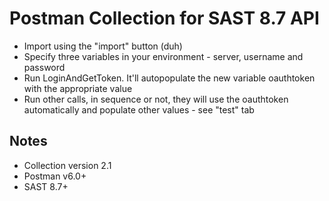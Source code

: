# Postman Collection for SAST 8.7 API

* Import using the "import" button (duh)
* Specify three variables in your environment - server, username and password
* Run LoginAndGetToken. It'll autopopulate the new variable oauthtoken with the appropriate value
* Run other calls, in sequence or not, they will use the oauthtoken automatically and populate other values - see "test" tab

## Notes
* Collection version 2.1
* Postman v6.0+
* SAST 8.7+
